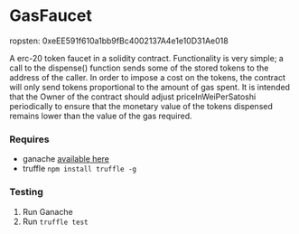 # GasFaucet

ropsten: 0xeEE591f610a1bb9fBc4002137A4e1e10D31Ae018

A erc-20 token faucet in a solidity contract. Functionality is very simple; 
a call to the dispense() function sends some of the stored tokens to the address
of the caller. In order to impose a cost on the tokens, the contract will
only send tokens proportional to the amount of gas spent. It is intended that
the Owner of the contract should adjust priceInWeiPerSatoshi periodically to
ensure that the monetary value of the tokens dispensed remains lower than the
value of the gas required.

### Requires
 - ganache [available here](http://truffleframework.com/ganache/)
 - truffle
   `npm install truffle -g`

### Testing
 1. Run Ganache
 2. Run `truffle test`